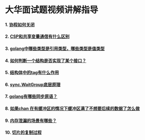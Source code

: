 # 大华面试题视频讲解指导

#### 1. [协程如何关闭](https://www.bilibili.com/video/BV1gQNde5EEF?spm_id_from=333.788.videopod.sections&vd_source=1680a6fedc2270f3c093e88857407609)

#### 2. [CSP和共享变量通信有什么区别](https://www.bilibili.com/video/BV15jNueQEQe/?spm_id_from=333.1387.upload.video_card.click&vd_source=1680a6fedc2270f3c093e88857407609)

#### 3. [golang中哪些类型是引用类型，哪些类型是值类型](https://www.bilibili.com/video/BV1USwceLEeD/?spm_id_from=333.1387.upload.video_card.click&vd_source=1680a6fedc2270f3c093e88857407609)

#### 4. [如何判断一个结构是否实现了某个接口？](https://www.bilibili.com/video/BV1khcyeWEow/?spm_id_from=333.1387.upload.video_card.click&vd_source=1680a6fedc2270f3c093e88857407609)

#### 5. [结构体中的tag有什么作用](https://www.bilibili.com/video/BV1twc1eAErS/?spm_id_from=333.1387.upload.video_card.click&vd_source=1680a6fedc2270f3c093e88857407609)

#### 6. [sync.WaitGroup底层原理](https://www.bilibili.com/video/BV14Ac1eaETW/?spm_id_from=333.1387.upload.video_card.click&vd_source=1680a6fedc2270f3c093e88857407609)

#### 7. [golang有哪些同步原语？](https://www.bilibili.com/video/BV1zbrzYQEJ5/?spm_id_from=333.1387.upload.video_card.click&vd_source=1680a6fedc2270f3c093e88857407609)

#### 8. [如果chan 在有缓冲区的情况下缓冲区满了不想要后续的数据了怎么做](https://www.bilibili.com/video/BV1K5rzYwEE1/?spm_id_from=333.1387.upload.video_card.click&vd_source=1680a6fedc2270f3c093e88857407609)

#### 9. [内存泄漏的场景有哪些？](https://www.bilibili.com/video/BV1PJrzYZEep/?spm_id_from=333.1387.upload.video_card.click&vd_source=1680a6fedc2270f3c093e88857407609)

#### 10. [切片的复制过程](https://www.bilibili.com/video/BV14LrzYhEgL/?spm_id_from=333.1387.upload.video_card.click&vd_source=1680a6fedc2270f3c093e88857407609)

